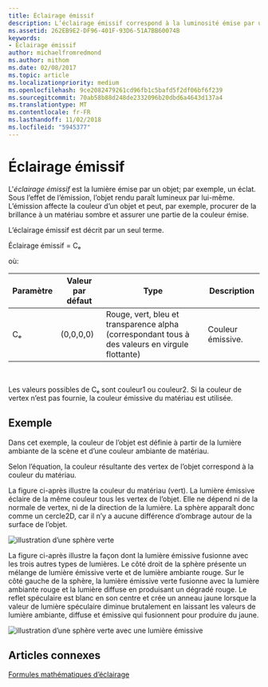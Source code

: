 ```yaml
---
title: Éclairage émissif
description: L’éclairage émissif correspond à la luminosité émise par un objet; par exemple, une lueur.
ms.assetid: 262EB9E2-DF96-401F-93D6-51A7BB60074B
keywords:
- Éclairage émissif
author: michaelfromredmond
ms.author: mithom
ms.date: 02/08/2017
ms.topic: article
ms.localizationpriority: medium
ms.openlocfilehash: 9ce2082479261cd96fb1c5bafd5f2df06bf6f239
ms.sourcegitcommit: 70ab58b88d248de2332096b20dbd6a4643d137a4
ms.translationtype: MT
ms.contentlocale: fr-FR
ms.lasthandoff: 11/02/2018
ms.locfileid: "5945377"
---
```

# <a name="emissive-lighting"></a>Éclairage émissif


L'*éclairage émissif* est la lumière émise par un objet; par exemple, un éclat. Sous l’effet de l’émission, l’objet rendu paraît lumineux par lui-même. L’émission affecte la couleur d’un objet et peut, par exemple, procurer de la brillance à un matériau sombre et assurer une partie de la couleur émise.

L’éclairage émissif est décrit par un seul terme.

Éclairage émissif = Cₑ

où:

| Paramètre | Valeur par défaut | Type                                                                 | Description     |
|-----------|---------------|----------------------------------------------------------------------|-----------------|
| Cₑ        | (0,0,0,0)     | Rouge, vert, bleu et transparence alpha (correspondant tous à des valeurs en virgule flottante) | Couleur émissive. |

 

Les valeurs possibles de Cₑ sont couleur1 ou couleur2. Si la couleur de vertex n’est pas fournie, la couleur émissive du matériau est utilisée.

## <a name="span-idexamplespanspan-idexamplespanspan-idexamplespanexample"></a><span id="Example"></span><span id="example"></span><span id="EXAMPLE"></span>Exemple


Dans cet exemple, la couleur de l’objet est définie à partir de la lumière ambiante de la scène et d’une couleur ambiante de matériau.

Selon l’équation, la couleur résultante des vertex de l’objet correspond à la couleur du matériau.

La figure ci-après illustre la couleur du matériau (vert). La lumière émissive éclaire de la même couleur tous les vertex de l’objet. Elle ne dépend ni de la normale de vertex, ni de la direction de la lumière. La sphère apparaît donc comme un cercle2D, car il n’y a aucune différence d’ombrage autour de la surface de l’objet.

![illustration d’une sphère verte](images/lighte.jpg)

La figure ci-après illustre la façon dont la lumière émissive fusionne avec les trois autres types de lumières. Le côté droit de la sphère présente un mélange de lumière émissive verte et de lumière ambiante rouge. Sur le côté gauche de la sphère, la lumière émissive verte fusionne avec la lumière ambiante rouge et la lumière diffuse en produisant un dégradé rouge. Le reflet spéculaire est blanc en son centre et crée un anneau jaune lorsque la valeur de lumière spéculaire diminue brutalement en laissant les valeurs de lumière ambiante, diffuse et émissive qui fusionnent pour produire du jaune.

![illustration d’une sphère verte avec une lumière émissive](images/lightadse.jpg)

## <a name="span-idrelated-topicsspanrelated-topics"></a><span id="related-topics"></span>Articles connexes


[Formules mathématiques d’éclairage](mathematics-of-lighting.md)

 

 




